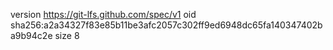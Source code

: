 version https://git-lfs.github.com/spec/v1
oid sha256:a2a34327f83e85b11be3afc2057c302ff9ed6948dc65fa140347402ba9b94c2e
size 8
